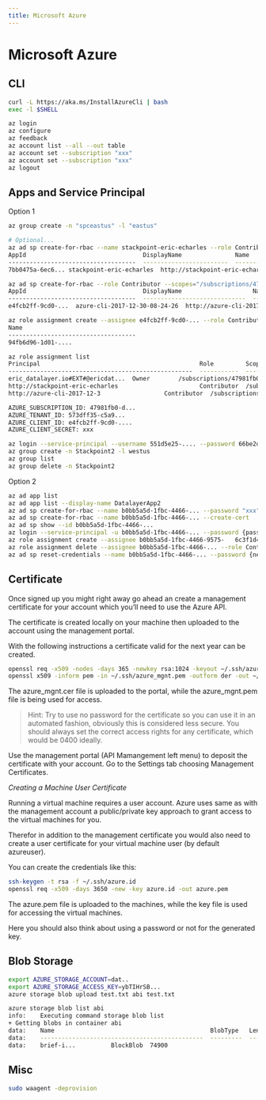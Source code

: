 ```yaml
---
title: Microsoft Azure
---
```


# Microsoft Azure

## CLI

```bash
curl -L https://aka.ms/InstallAzureCli | bash
exec -l $SHELL
```

```bash
az login
az configure
az feedback
az account list --all --out table
az account set --subscription "xxx"
az account set --subscription "xxx"
az logout
```

## Apps and Service Principal

Option 1

```bash
az group create -n "spceastus" -l "eastus"
```

```bash
# Optional...
az ad sp create-for-rbac --name stackpoint-eric-echarles --role Contributor --scopes /subscriptions/47981fb0...
AppId                                 DisplayName               Name                             Password                              Tenant
------------------------------------  ------------------------  -------------------------------  ------------------------------------  ------------------------------------
7bb0475a-6ec6... stackpoint-eric-echarles  http://stackpoint-eric-echarles  c893856d-...  573dff35...
```

```bash
az ad sp create-for-rbac --role Contributor --scopes="/subscriptions/47981fb.../resourceGroups/spceastus"
AppId                                 DisplayName                    Name                                  Password                              Tenant
------------------------------------  -----------------------------  ------------------------------------  ------------------------------------  ------------------------------------
e4fcb2ff-9cd0-...  azure-cli-2017-12-30-08-24-26  http://azure-cli-2017-12-30-08-24-26  f695ec14-3f9f-...  573dff35-c5a9-...
```

```bash
az role assignment create --assignee e4fcb2ff-9cd0-... --role Contributor
Name
------------------------------------
94fb6d96-1d01-....
```

```bash
az role assignment list
Principal                                             Role         Scope
----------------------------------------------------  -----------  ---------------------------------------------------
eric_datalayer.io#EXT#@ericdat...  Owner        /subscriptions/47981fb0-....
http://stackpoint-eric-echarles                       Contributor  /subscriptions/47981fb0-d,,,,
http://azure-cli-2017-12-3                  Contributor  /subscriptions/47981fb0-d82a-....
```

```bash
AZURE_SUBSCRIPTION_ID: 47981fb0-d...
AZURE_TENANT_ID: 573dff35-c5a9...
AZURE_CLIENT_ID: e4fcb2ff-9cd0-....
AZURE_CLIENT_SECRET: xxx
```

```bash
az login --service-principal --username 551d5e25-.... --password 66be2d55-4637-....--tenant 573dff35-c5a9-4e52-...
az group create -n Stackpoint2 -l westus
az group list
az group delete -n Stackpoint2
```

Option 2

```bash
az ad app list
az ad app list --display-name DatalayerApp2
az ad sp create-for-rbac --name b0bb5a5d-1fbc-4466-... --password "xxx"
az ad sp create-for-rbac --name b0bb5a5d-1fbc-4466-... --create-cert
az ad sp show --id b0bb5a5d-1fbc-4466-...
az login --service-principal -u b0bb5a5d-1fbc-4466-... --password {password-or-path-to-cert} --tenant {tenant}
az role assignment create --assignee b0bb5a5d-1fbc-4466-9575-   6c3f1d43278e --role Reader
az role assignment delete --assignee b0bb5a5d-1fbc-4466-... --role Contributor
az ad sp reset-credentials --name b0bb5a5d-1fbc-4466-... --password {new-password}
```

## Certificate

Once signed up you might right away go ahead an create a management certificate for your account which you’ll need to use the Azure API.

The certificate is created locally on your machine then uploaded to the account using the management portal.

With the following instructions a certificate valid for the next year can be created.

```bash
openssl req -x509 -nodes -days 365 -newkey rsa:1024 -keyout ~/.ssh/azure_mgnt.pem -out ~/.ssh/azure_mgnt.pem
openssl x509 -inform pem -in ~/.ssh/azure_mgnt.pem -outform der -out ~/.ssh/azure_mgnt.cer
```

The  azure_mgnt.cer file is uploaded to the portal, while the  azure_mgnt.pem file is being used for access.

> Hint: Try to use no password for the certificate so you can use it in an automated fashion, obviously this is considered less secure.
> You should always set the correct access rights for any certificate, which would be 0400 ideally.

Use the management portal (API Mamangement left menu) to deposit the certificate with your account. Go to the Settings tab choosing Management Certificates.

*Creating a Machine User Certificate*

Running a virtual machine requires a user account. Azure uses same as with the management account a public/private key approach to grant access to the virtual machines for you.

Therefor in addition to the management certificate you would also need to create a user certificate for your virtual machine user (by default azureuser).

You can create the credentials like this:

```bash
ssh-keygen -t rsa -f ~/.ssh/azure.id
openssl req -x509 -days 3650 -new -key azure.id -out azure.pem
```

The  azure.pem file is uploaded to the machines, while the key file is used for accessing the virtual machines.

Here you should also think about using a password or not for the generated key.

## Blob Storage

```bash
export AZURE_STORAGE_ACCOUNT=dat..
export AZURE_STORAGE_ACCESS_KEY=ybTIHrSB...
azure storage blob upload test.txt abi test.txt
```

```bash
azure storage blob list abi
info:    Executing command storage blob list
+ Getting blobs in container abi
data:    Name                                            BlobType   Length    Content-Type                                                               Last-Modified                  SnapshotTime
data:    ----------------------------------------------  ---------  --------  -------------------------------------------------------------------------  -----------------------------  ------------
data:    brief-i...          BlockBlob  74900     
```

## Misc

```bash
sudo waagent -deprovision
```
